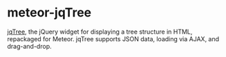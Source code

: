 meteor-jqTree
=============

[jqTree](https://github.com/mbraak/jqTree), the jQuery widget for displaying a tree structure in HTML, repackaged for Meteor. jqTree supports JSON  data, loading via AJAX, and drag-and-drop.

